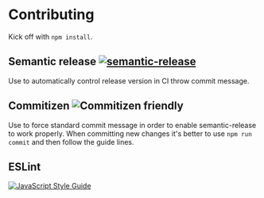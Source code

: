 # Contributing

Kick off with `npm install`.

## Semantic release [![semantic-release](https://img.shields.io/badge/%20%20%F0%9F%93%A6%F0%9F%9A%80-semantic--release-e10079.svg)](https://github.com/semantic-release/semantic-release)

Use to automatically control release version in CI throw commit message.

## Commitizen ![Commitizen friendly](https://img.shields.io/badge/commitizen-friendly-blue.svg)

Use to force standard commit message in order to enable semantic-release to work properly. When committing new changes it's better to use `npm run commit` and then follow the guide lines.

## ESLint

[![JavaScript Style Guide](https://cdn.rawgit.com/standard/standard/master/badge.svg)](https://github.com/standard/standard)
